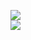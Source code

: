[![](https://img.shields.io/badge/Made%20With-Github%20Spray-lightgrey.svg?style=for-the-badge&logo=github)](https://github.com/Annihil/github-spray#14475)  
[![](https://i.imgur.com/2DrTn0Z.gif)](https://github.com/Annihil/github-spray)
